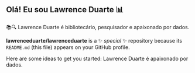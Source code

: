 ## Olá! Eu sou Lawrence Duarte 📊
📚🔍 Lawrence Duarte é bibliotecário, pesquisador e apaixonado por dados. 

**lawrenceduarte/lawrenceduarte** is a ✨ _special_ ✨ repository because its `README.md` (this file) appears on your GitHub profile.

Here are some ideas to get you started:
Lawrence Duarte é apaixonado por dados. 


